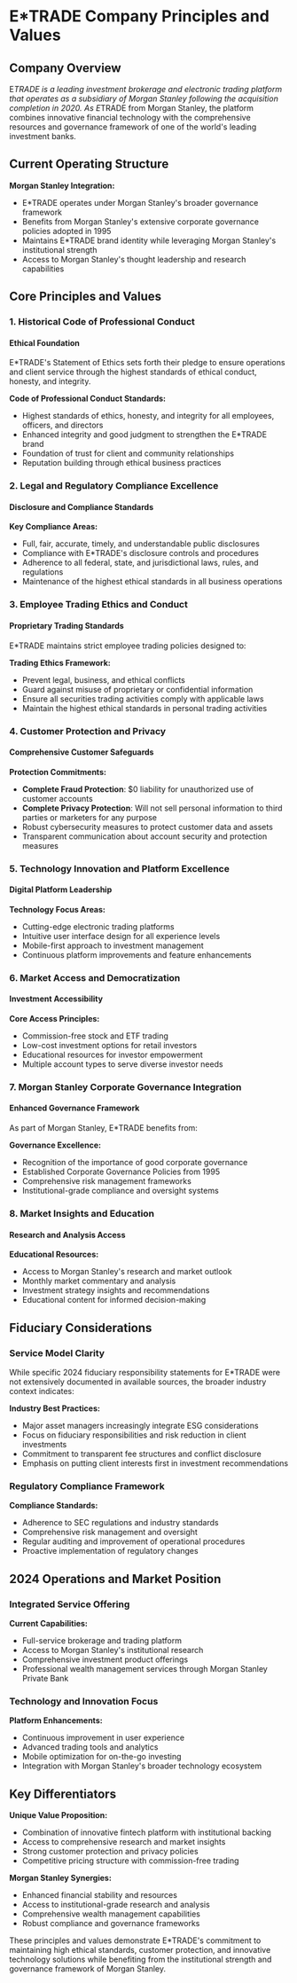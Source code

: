 # E*TRADE Company Principles and Values

## Company Overview

E*TRADE is a leading investment brokerage and electronic trading platform that operates as a subsidiary of Morgan Stanley following the acquisition completion in 2020. As E*TRADE from Morgan Stanley, the platform combines innovative financial technology with the comprehensive resources and governance framework of one of the world's leading investment banks.

## Current Operating Structure

**Morgan Stanley Integration:**
- E*TRADE operates under Morgan Stanley's broader governance framework
- Benefits from Morgan Stanley's extensive corporate governance policies adopted in 1995
- Maintains E*TRADE brand identity while leveraging Morgan Stanley's institutional strength
- Access to Morgan Stanley's thought leadership and research capabilities

## Core Principles and Values

### 1. Historical Code of Professional Conduct

#### Ethical Foundation

E*TRADE's Statement of Ethics sets forth their pledge to ensure operations and client service through the highest standards of ethical conduct, honesty, and integrity.

**Code of Professional Conduct Standards:**
- Highest standards of ethics, honesty, and integrity for all employees, officers, and directors
- Enhanced integrity and good judgment to strengthen the E*TRADE brand
- Foundation of trust for client and community relationships
- Reputation building through ethical business practices

### 2. Legal and Regulatory Compliance Excellence

#### Disclosure and Compliance Standards

**Key Compliance Areas:**
- Full, fair, accurate, timely, and understandable public disclosures
- Compliance with E*TRADE's disclosure controls and procedures
- Adherence to all federal, state, and jurisdictional laws, rules, and regulations
- Maintenance of the highest ethical standards in all business operations

### 3. Employee Trading Ethics and Conduct

#### Proprietary Trading Standards

E*TRADE maintains strict employee trading policies designed to:

**Trading Ethics Framework:**
- Prevent legal, business, and ethical conflicts
- Guard against misuse of proprietary or confidential information
- Ensure all securities trading activities comply with applicable laws
- Maintain the highest ethical standards in personal trading activities

### 4. Customer Protection and Privacy

#### Comprehensive Customer Safeguards

**Protection Commitments:**
- **Complete Fraud Protection**: $0 liability for unauthorized use of customer accounts
- **Complete Privacy Protection**: Will not sell personal information to third parties or marketers for any purpose
- Robust cybersecurity measures to protect customer data and assets
- Transparent communication about account security and protection measures

### 5. Technology Innovation and Platform Excellence

#### Digital Platform Leadership

**Technology Focus Areas:**
- Cutting-edge electronic trading platforms
- Intuitive user interface design for all experience levels
- Mobile-first approach to investment management
- Continuous platform improvements and feature enhancements

### 6. Market Access and Democratization

#### Investment Accessibility

**Core Access Principles:**
- Commission-free stock and ETF trading
- Low-cost investment options for retail investors
- Educational resources for investor empowerment
- Multiple account types to serve diverse investor needs

### 7. Morgan Stanley Corporate Governance Integration

#### Enhanced Governance Framework

As part of Morgan Stanley, E*TRADE benefits from:

**Governance Excellence:**
- Recognition of the importance of good corporate governance
- Established Corporate Governance Policies from 1995
- Comprehensive risk management frameworks
- Institutional-grade compliance and oversight systems

### 8. Market Insights and Education

#### Research and Analysis Access

**Educational Resources:**
- Access to Morgan Stanley's research and market outlook
- Monthly market commentary and analysis
- Investment strategy insights and recommendations
- Educational content for informed decision-making

## Fiduciary Considerations

### Service Model Clarity

While specific 2024 fiduciary responsibility statements for E*TRADE were not extensively documented in available sources, the broader industry context indicates:

**Industry Best Practices:**
- Major asset managers increasingly integrate ESG considerations
- Focus on fiduciary responsibilities and risk reduction in client investments
- Commitment to transparent fee structures and conflict disclosure
- Emphasis on putting client interests first in investment recommendations

### Regulatory Compliance Framework

**Compliance Standards:**
- Adherence to SEC regulations and industry standards
- Comprehensive risk management and oversight
- Regular auditing and improvement of operational procedures
- Proactive implementation of regulatory changes

## 2024 Operations and Market Position

### Integrated Service Offering

**Current Capabilities:**
- Full-service brokerage and trading platform
- Access to Morgan Stanley's institutional research
- Comprehensive investment product offerings
- Professional wealth management services through Morgan Stanley Private Bank

### Technology and Innovation Focus

**Platform Enhancements:**
- Continuous improvement in user experience
- Advanced trading tools and analytics
- Mobile optimization for on-the-go investing
- Integration with Morgan Stanley's broader technology ecosystem

## Key Differentiators

**Unique Value Proposition:**
- Combination of innovative fintech platform with institutional backing
- Access to comprehensive research and market insights
- Strong customer protection and privacy policies
- Competitive pricing structure with commission-free trading

**Morgan Stanley Synergies:**
- Enhanced financial stability and resources
- Access to institutional-grade research and analysis
- Comprehensive wealth management capabilities
- Robust compliance and governance frameworks

These principles and values demonstrate E*TRADE's commitment to maintaining high ethical standards, customer protection, and innovative technology solutions while benefiting from the institutional strength and governance framework of Morgan Stanley.